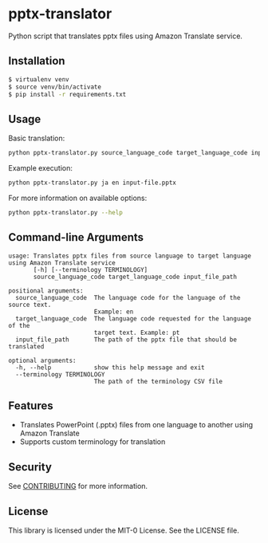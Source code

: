 # pptx-translator

Python script that translates pptx files using Amazon Translate service.

## Installation

```bash
$ virtualenv venv
$ source venv/bin/activate
$ pip install -r requirements.txt
```

## Usage

Basic translation:
```bash
python pptx-translator.py source_language_code target_language_code input_file_path
```

Example execution:
```bash
python pptx-translator.py ja en input-file.pptx
```

For more information on available options:
```bash
python pptx-translator.py --help
```

## Command-line Arguments

```
usage: Translates pptx files from source language to target language using Amazon Translate service
       [-h] [--terminology TERMINOLOGY]
       source_language_code target_language_code input_file_path

positional arguments:
  source_language_code  The language code for the language of the source text.
                        Example: en
  target_language_code  The language code requested for the language of the
                        target text. Example: pt
  input_file_path       The path of the pptx file that should be translated

optional arguments:
  -h, --help            show this help message and exit
  --terminology TERMINOLOGY
                        The path of the terminology CSV file
```

## Features

- Translates PowerPoint (.pptx) files from one language to another using Amazon Translate
- Supports custom terminology for translation

## Security

See [CONTRIBUTING](CONTRIBUTING.md#security-issue-notifications) for more information.

## License

This library is licensed under the MIT-0 License. See the LICENSE file.